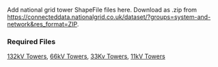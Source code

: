 Add national grid tower ShapeFile files here. Download as .zip from https://connecteddata.nationalgrid.co.uk/dataset/?groups=system-and-network&res_format=ZIP. 


### Required Files
[132kV Towers](https://connecteddata.nationalgrid.co.uk/dataset/132kv_towers_full_nged_area_4_dnos_in_esri_shapefile_shp_format), [66kV Towers](https://connecteddata.nationalgrid.co.uk/dataset/66kv_towers_full_nged_area_4_dnos_in_esri_shapefile_shp_format), [33Kv Towers](https://connecteddata.nationalgrid.co.uk/dataset/33kv_towers_full_nged_area_4_dnos_in_esri_shapefile_shp_format), [11kV Towers](https://connecteddata.nationalgrid.co.uk/dataset/11kv_towers_full_nged_area_4_dnos_in_esri_shapefile_shp_format)